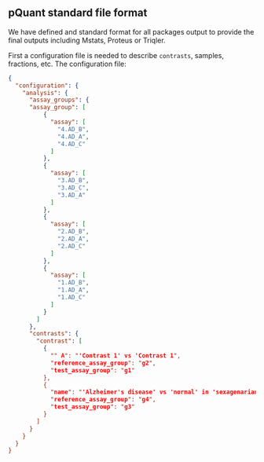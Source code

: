 ## pQuant standard file format

We have defined and standard format for all packages output to provide the final outputs including Mstats, Proteus or Triqler.

First a configuration file is needed to describe `contrasts`, samples, fractions, etc. The configuration file:

```json
{
  "configuration": {
    "analysis": {
      "assay_groups": {
      "assay_group": [
          {
            "assay": [
              "4.AD_B",
              "4.AD_A",
              "4.AD_C"
            ]
          },
          {
            "assay": [
              "3.AD_B",
              "3.AD_C",
              "3.AD_A"
            ]
          },
          {
            "assay": [
              "2.AD_B",
              "2.AD_A",
              "2.AD_C"
            ]
          },
          {
            "assay": [
              "1.AD_B",
              "1.AD_A",
              "1.AD_C"
            ]
          }
        ]
      },
      "contrasts": {
        "contrast": [
          {
            "" A": "'Contrast 1' vs 'Contrast 1",
            "reference_assay_group": "g2",
            "test_assay_group": "g1"
          },
          {
            "name": "'Alzheimer's disease' vs 'normal' in 'sexagenarian age bracket'",
            "reference_assay_group": "g4",
            "test_assay_group": "g3"
          }
        ]
      }
    }
  }
}
```
